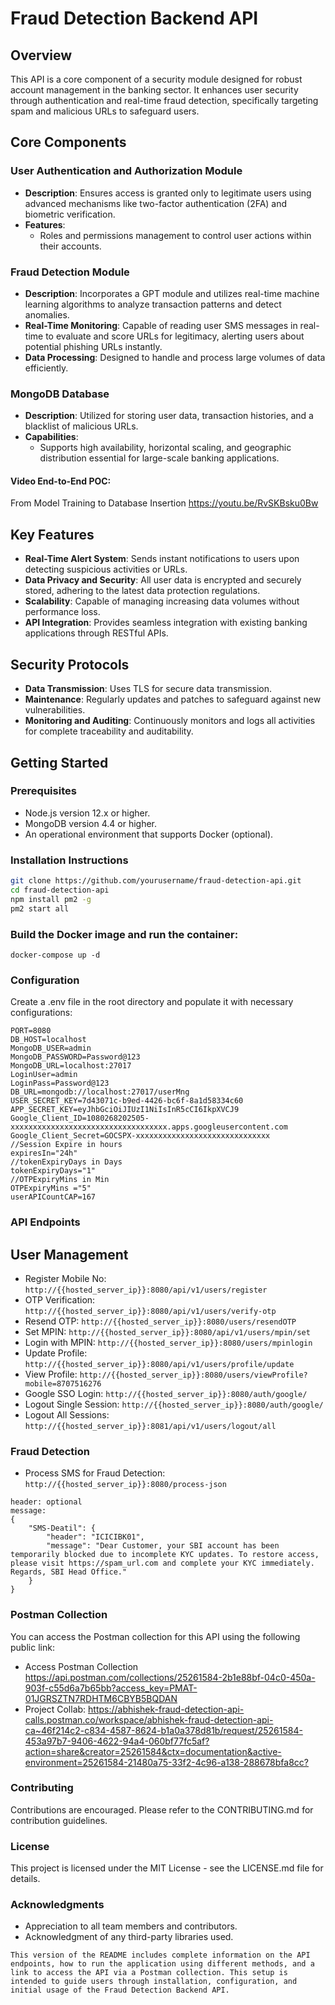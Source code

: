 # Fraud Detection Backend API

## Overview
This API is a core component of a security module designed for robust account management in the banking sector. It enhances user security through authentication and real-time fraud detection, specifically targeting spam and malicious URLs to safeguard users.

## Core Components

### User Authentication and Authorization Module
- **Description**: Ensures access is granted only to legitimate users using advanced mechanisms like two-factor authentication (2FA) and biometric verification.
- **Features**:
  - Roles and permissions management to control user actions within their accounts.

### Fraud Detection Module
- **Description**: Incorporates a GPT module and utilizes real-time machine learning algorithms to analyze transaction patterns and detect anomalies.
- **Real-Time Monitoring**: Capable of reading user SMS messages in real-time to evaluate and score URLs for legitimacy, alerting users about potential phishing URLs instantly.
- **Data Processing**: Designed to handle and process large volumes of data efficiently.

### MongoDB Database
- **Description**: Utilized for storing user data, transaction histories, and a blacklist of malicious URLs.
- **Capabilities**:
  - Supports high availability, horizontal scaling, and geographic distribution essential for large-scale banking applications.
 
#### Video End-to-End POC: 
From Model Training to Database Insertion 
<https://youtu.be/RvSKBsku0Bw>

## Key Features

- **Real-Time Alert System**: Sends instant notifications to users upon detecting suspicious activities or URLs.
- **Data Privacy and Security**: All user data is encrypted and securely stored, adhering to the latest data protection regulations.
- **Scalability**: Capable of managing increasing data volumes without performance loss.
- **API Integration**: Provides seamless integration with existing banking applications through RESTful APIs.

## Security Protocols

- **Data Transmission**: Uses TLS for secure data transmission.
- **Maintenance**: Regularly updates and patches to safeguard against new vulnerabilities.
- **Monitoring and Auditing**: Continuously monitors and logs all activities for complete traceability and auditability.

## Getting Started

### Prerequisites
- Node.js version 12.x or higher.
- MongoDB version 4.4 or higher.
- An operational environment that supports Docker (optional).

### Installation Instructions

```bash
git clone https://github.com/yourusername/fraud-detection-api.git
cd fraud-detection-api
npm install pm2 -g
pm2 start all
```

### Build the Docker image and run the container:
```Using Docker:
docker-compose up -d
```

### Configuration
Create a .env file in the root directory and populate it with necessary configurations:
```
PORT=8080
DB_HOST=localhost
MongoDB_USER=admin
MongoDB_PASSWORD=Password@123
MongoDB_URL=localhost:27017
LoginUser=admin
LoginPass=Password@123
DB_URL=mongodb://localhost:27017/userMng
USER_SECRET_KEY=7d43071c-b9ed-4426-bc6f-8a1d58334c60
APP_SECRET_KEY=eyJhbGciOiJIUzI1NiIsInR5cCI6IkpXVCJ9
Google_Client_ID=1080268202505-xxxxxxxxxxxxxxxxxxxxxxxxxxxxxxxxxxx.apps.googleusercontent.com
Google_Client_Secret=GOCSPX-xxxxxxxxxxxxxxxxxxxxxxxxxxxxxx
//Session Expire in hours
expiresIn="24h"
//tokenExpiryDays in Days 
tokenExpiryDays="1"
//OTPExpiryMins in Min 
OTPExpiryMins ="5"
userAPICountCAP=167

```

### API Endpoints
## User Management

- Register Mobile No: `http://{{hosted_server_ip}}:8080/api/v1/users/register`
- OTP Verification: `http://{{hosted_server_ip}}:8080/api/v1/users/verify-otp`
- Resend OTP: `http://{{hosted_server_ip}}:8080/users/resendOTP`
- Set MPIN: `http://{{hosted_server_ip}}:8080/api/v1/users/mpin/set`
- Login with MPIN: `http://{{hosted_server_ip}}:8080/users/mpinlogin`
- Update Profile: `http://{{hosted_server_ip}}:8080/api/v1/users/profile/update`
- View Profile: `http://{{hosted_server_ip}}:8080/users/viewProfile?mobile=8707516276`
- Google SSO Login: `http://{{hosted_server_ip}}:8080/auth/google/`
- Logout Single Session: `http://{{hosted_server_ip}}:8080/auth/google/`
- Logout All Sessions: `http://{{hosted_server_ip}}:8081/api/v1/users/logout/all`

### Fraud Detection
- Process SMS for Fraud Detection: `http://{{hosted_server_ip}}:8080/process-json`

```
header: optional
message: 
{
    "SMS-Deatil": {
        "header": "ICICIBK01",
        "message": "Dear Customer, your SBI account has been temporarily blocked due to incomplete KYC updates. To restore access, please visit https://spam_url.com and complete your KYC immediately. Regards, SBI Head Office."
    }
}

```

### Postman Collection
You can access the Postman collection for this API using the following public link: 
- Access Postman Collection <https://api.postman.com/collections/25261584-2b1e88bf-04c0-450a-903f-c55d6a7b65bb?access_key=PMAT-01JGRSZTN7RDHTM6CBYB5BQDAN>
- Project Collab: <https://abhishek-fraud-detection-api-calls.postman.co/workspace/abhishek-fraud-detection-api-ca~46f214c2-c834-4587-8624-b1a0a378d81b/request/25261584-453a97b7-9406-4622-94a4-060bf77fc5af?action=share&creator=25261584&ctx=documentation&active-environment=25261584-21480a75-33f2-4c96-a138-288678bfa8cc?>


### Contributing
Contributions are encouraged. Please refer to the CONTRIBUTING.md for contribution guidelines.

### License
This project is licensed under the MIT License - see the LICENSE.md file for details.

### Acknowledgments
- Appreciation to all team members and contributors.
- Acknowledgment of any third-party libraries used.
```
This version of the README includes complete information on the API endpoints, how to run the application using different methods, and a link to access the API via a Postman collection. This setup is intended to guide users through installation, configuration, and initial usage of the Fraud Detection Backend API.
```
